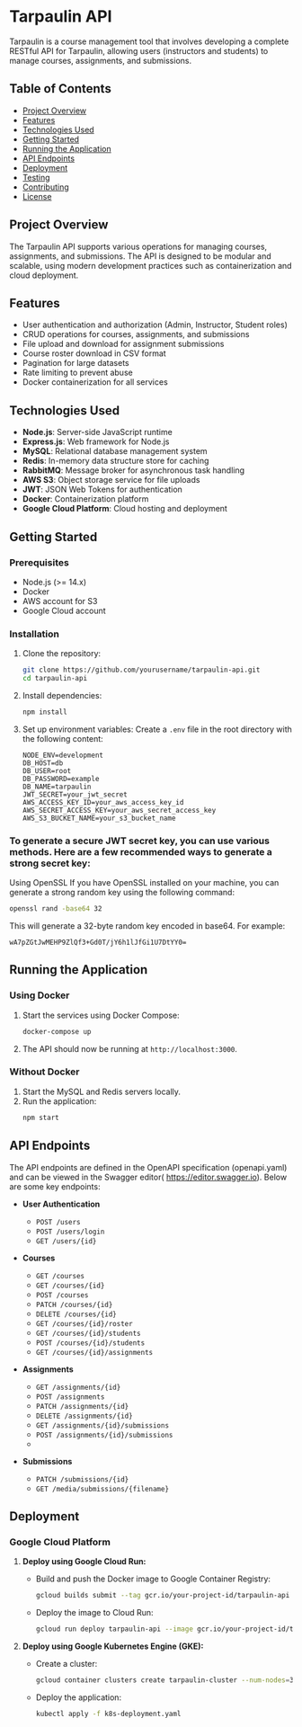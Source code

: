 # Tarpaulin API

Tarpaulin is a course management tool that involves developing a complete RESTful API for Tarpaulin, allowing users (instructors and students) to manage courses, assignments, and submissions.

## Table of Contents

- [Project Overview](#project-overview)
- [Features](#features)
- [Technologies Used](#technologies-used)
- [Getting Started](#getting-started)
- [Running the Application](#running-the-application)
- [API Endpoints](#api-endpoints)
- [Deployment](#deployment)
- [Testing](#testing)
- [Contributing](#contributing)
- [License](#license)

## Project Overview

The Tarpaulin API supports various operations for managing courses, assignments, and submissions. The API is designed to be modular and scalable, using modern development practices such as containerization and cloud deployment.

## Features

- User authentication and authorization (Admin, Instructor, Student roles)
- CRUD operations for courses, assignments, and submissions
- File upload and download for assignment submissions
- Course roster download in CSV format
- Pagination for large datasets
- Rate limiting to prevent abuse
- Docker containerization for all services

## Technologies Used

- **Node.js**: Server-side JavaScript runtime
- **Express.js**: Web framework for Node.js
- **MySQL**: Relational database management system
- **Redis**: In-memory data structure store for caching
- **RabbitMQ**: Message broker for asynchronous task handling
- **AWS S3**: Object storage service for file uploads
- **JWT**: JSON Web Tokens for authentication
- **Docker**: Containerization platform
- **Google Cloud Platform**: Cloud hosting and deployment

## Getting Started

### Prerequisites

- Node.js (>= 14.x)
- Docker
- AWS account for S3
- Google Cloud account

### Installation

1. Clone the repository:
   ```sh
   git clone https://github.com/yourusername/tarpaulin-api.git
   cd tarpaulin-api
   ```

2. Install dependencies:
   ```sh
   npm install
   ```

3. Set up environment variables:
   Create a `.env` file in the root directory with the following content:
   ```env
   NODE_ENV=development
   DB_HOST=db
   DB_USER=root
   DB_PASSWORD=example
   DB_NAME=tarpaulin
   JWT_SECRET=your_jwt_secret
   AWS_ACCESS_KEY_ID=your_aws_access_key_id
   AWS_SECRET_ACCESS_KEY=your_aws_secret_access_key
   AWS_S3_BUCKET_NAME=your_s3_bucket_name
   ```
### To generate a secure JWT secret key, you can use various methods. Here are a few recommended ways to generate a strong secret key:

   Using OpenSSL
   If you have OpenSSL installed on your machine, you can generate a strong random key using the following command:

   ```sh
   openssl rand -base64 32
   ```
   This will generate a 32-byte random key encoded in base64. For example:
   
   `wA7pZGtJwMEHP9ZlQf3+Gd0T/jY6h1lJfGi1U7DtYY0=`
   
## Running the Application

### Using Docker

1. Start the services using Docker Compose:
   ```sh
   docker-compose up
   ```

2. The API should now be running at `http://localhost:3000`.

### Without Docker

1. Start the MySQL and Redis servers locally.
2. Run the application:
   ```sh
   npm start
   ```

## API Endpoints

The API endpoints are defined in the OpenAPI specification (openapi.yaml) and can be viewed in the Swagger editor( https://editor.swagger.io). Below are some key endpoints:

- **User Authentication**
  - `POST /users`
  - `POST /users/login`
  - `GET /users/{id}`

- **Courses**
  - `GET /courses`
  - `GET /courses/{id}`
  - `POST /courses`
  - `PATCH /courses/{id}`
  - `DELETE /courses/{id}`
  - `GET /courses/{id}/roster`
  - `GET /courses/{id}/students`
  - `POST /courses/{id}/students`
  - `GET /courses/{id}/assignments`
    
- **Assignments**
  - `GET /assignments/{id}`
  - `POST /assignments`
  - `PATCH /assignments/{id}`
  - `DELETE /assignments/{id}`
  - `GET /assignments/{id}/submissions`
  - `POST /assignments/{id}/submissions`
  - 
- **Submissions**
  - `PATCH /submissions/{id}`
  - `GET /media/submissions/{filename}`

## Deployment

### Google Cloud Platform

1. **Deploy using Google Cloud Run:**
   - Build and push the Docker image to Google Container Registry:
     ```sh
     gcloud builds submit --tag gcr.io/your-project-id/tarpaulin-api
     ```
   - Deploy the image to Cloud Run:
     ```sh
     gcloud run deploy tarpaulin-api --image gcr.io/your-project-id/tarpaulin-api --platform managed --region us-central1
     ```

2. **Deploy using Google Kubernetes Engine (GKE):**
   - Create a cluster:
     ```sh
     gcloud container clusters create tarpaulin-cluster --num-nodes=3
     ```
   - Deploy the application:
     ```sh
     kubectl apply -f k8s-deployment.yaml
     ```

